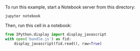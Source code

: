 
To run this example, start a Notebook server from this directory:

```bash
jupyter notebook
```

Then, run this cell in a notebook:

```python
from IPython.display import display_javascript
with open('bundle.js') as fid:
    display_javascript(fid.read(), raw=True)
```
